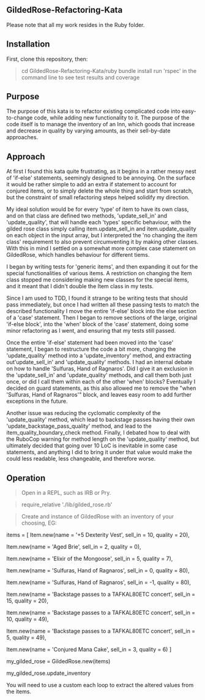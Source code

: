 ## GildedRose-Refactoring-Kata

Please note that all my work resides in the Ruby folder.

## Installation

First, clone this repository, then:

> cd GildedRose-Refactoring-Kata/ruby
> bundle install
> run 'rspec' in the command line to see test results and coverage

## Purpose

The purpose of this kata is to refactor existing complicated code into easy-to-change code, while adding new functionality to it. The purpose of the code itself is to manage the inventory of an Inn, which goods that increase and decrease in quality by varying amounts, as their sell-by-date approaches.

## Approach

At first I found this kata quite frustrating, as it begins in a rather messy nest of 'if-else' statements, seemingly designed to be annoying. On the surface it would be rather simple to add an extra if statement to account for conjured items, or to simply delete the whole thing and start from scratch, but the constraint of small refactoring steps helped solidify my direction.

My ideal solution would be for every 'type' of item to have its own class, and on that class are defined two methods, 'update_sell_in' and 'update_quality', that will handle each 'types' specific behaviour, with the gilded rose class simply calling item.update_sell_in and item.update_quality on each object in the input array, but I interpreted the 'no changing the item class' requirement to also prevent circumventing it by making other classes. With this in mind I settled on a somewhat more complex case statement on GildedRose, which handles behaviour for different tiems.

I began by writing tests for 'generic items', and then expanding it out for the special functionalities of various items. A restriction on changing the Item class stopped me considering making new classes for the special items, and it meant that I didn't double the Item class in my tests. 

Since I am used to TDD, I found it strange to be writing tests that should pass immediately, but once I had written all these passing tests to match the described functionality I move the entire 'if-else' block into the else section of a 'case' statement. Then I began to remove sections of the large, original 'if-else block', into the 'when' block of the 'case' statement, doing some minor refactoring as I went, and ensuring that my tests still passed. 

Once the entire 'if-else' statement had been moved into the 'case' statement, I began to restructure the code a bit more, changing the 'update_quality' method into a 'update_inventory' method, and extracting out'update_sell_in' and 'update_quality' methods. I had an internal debate on how to handle 'Sulfuras, Hand of Ragnaros'. Did I give it an exclusion in the 'update_sell_in' and 'update_quality' methods, and call them both just once, or did I call them within each of the other 'when' blocks? Eventually I decided on guard statements, as this also allowed me to remove the "when 'Sulfuras, Hand of Ragnaros'" block, and leaves easy room to add further exceptions in the future. 

Another issue was reducing the cyclomatic complexity of the 'update_quality' method, which lead to backstage passes having their own 'update_backstage_pass_quality' method, and lead to the item_quality_boundary_check method. 
Finally, I debated how to deal with the RuboCop warning for method length on the 'update_quality' method, but ultimately decided that going over 10 LoC is inevitable in some case statements, and anything I did to bring it under that value would make the could less readable, less changeable, and therefore worse.

## Operation

> Open in a REPL, such as IRB or Pry.

> require_relative './lib/gilded_rose.rb'

> Create and instance of GildedRose with an inventory of your choosing, EG:

items = [
  Item.new(name = '+5 Dexterity Vest', sell_in = 10, quality = 20),
  
  Item.new(name = 'Aged Brie', sell_in = 2, quality = 0),
  
  Item.new(name = 'Elixir of the Mongoose', sell_in = 5, quality = 7),
  
  Item.new(name = 'Sulfuras, Hand of Ragnaros', sell_in = 0, quality = 80),
  
  Item.new(name = 'Sulfuras, Hand of Ragnaros', sell_in = -1, quality = 80),
  
  Item.new(name = 'Backstage passes to a TAFKAL80ETC concert', sell_in = 15, quality = 20),
  
  Item.new(name = 'Backstage passes to a TAFKAL80ETC concert', sell_in = 10, quality = 49),
  
  Item.new(name = 'Backstage passes to a TAFKAL80ETC concert', sell_in = 5, quality = 49),
  
  Item.new(name = 'Conjured Mana Cake', sell_in = 3, quality = 6)
]

my_gilded_rose = GildedRose.new(items)

my_gilded_rose.update_inventory

You will need to use a custom each loop to extract the altered values from the items.
